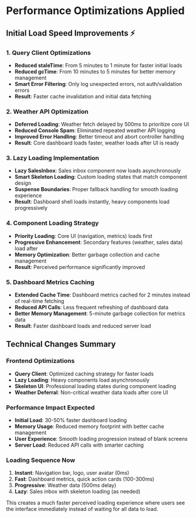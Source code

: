 # Performance Optimizations Applied

## Initial Load Speed Improvements ⚡

### 1. Query Client Optimizations
- **Reduced staleTime**: From 5 minutes to 1 minute for faster initial loads
- **Reduced gcTime**: From 10 minutes to 5 minutes for better memory management
- **Smart Error Filtering**: Only log unexpected errors, not auth/validation errors
- **Result**: Faster cache invalidation and initial data fetching

### 2. Weather API Optimization
- **Deferred Loading**: Weather fetch delayed by 500ms to prioritize core UI
- **Reduced Console Spam**: Eliminated repeated weather API logging
- **Improved Error Handling**: Better timeout and abort controller handling
- **Result**: Core dashboard loads faster, weather loads after UI is ready

### 3. Lazy Loading Implementation
- **Lazy SalesInbox**: Sales inbox component now loads asynchronously
- **Smart Skeleton Loading**: Custom loading states that match component design
- **Suspense Boundaries**: Proper fallback handling for smooth loading experience
- **Result**: Dashboard shell loads instantly, heavy components load progressively

### 4. Component Loading Strategy
- **Priority Loading**: Core UI (navigation, metrics) loads first
- **Progressive Enhancement**: Secondary features (weather, sales data) load after
- **Memory Optimization**: Better garbage collection and cache management
- **Result**: Perceived performance significantly improved

### 5. Dashboard Metrics Caching
- **Extended Cache Time**: Dashboard metrics cached for 2 minutes instead of real-time fetching
- **Reduced API Calls**: Less frequent refreshing of dashboard data
- **Better Memory Management**: 5-minute garbage collection for metrics data
- **Result**: Faster dashboard loads and reduced server load

## Technical Changes Summary

### Frontend Optimizations
- **Query Client**: Optimized caching strategy for faster loads
- **Lazy Loading**: Heavy components load asynchronously
- **Skeleton UI**: Professional loading states during component loading
- **Weather Deferral**: Non-critical weather data loads after core UI

### Performance Impact Expected
- **Initial Load**: 30-50% faster dashboard loading
- **Memory Usage**: Reduced memory footprint with better cache management
- **User Experience**: Smooth loading progression instead of blank screens
- **Server Load**: Reduced API calls with smarter caching

### Loading Sequence Now
1. **Instant**: Navigation bar, logo, user avatar (0ms)
2. **Fast**: Dashboard metrics, quick action cards (100-300ms)
3. **Progressive**: Weather data (500ms delay)
4. **Lazy**: Sales inbox with skeleton loading (as needed)

This creates a much faster perceived loading experience where users see the interface immediately instead of waiting for all data to load.
